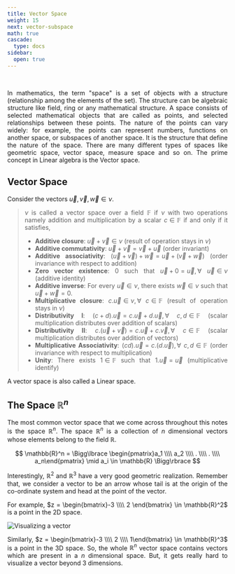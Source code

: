 ```yaml
---
title: Vector Space
weight: 15
next: vector-subspace
math: true
cascade:
  type: docs
sidebar:
  open: true
---
```


<br>
<div style="text-align: justify;">

In mathematics, the term "space" is a set of objects with a structure (relationship among the elements of the set). The structure can be algebraic structure like field, ring or any mathematical structure. A space consists of selected mathematical objects that are called as points, and selected relationships between these points. The nature of the points can vary widely: for example, the points can represent numbers, functions on another space, or subspaces of another space. It is the structure that define the nature of the space. There are many different types of spaces like geometric space, vector space, measure space and so on. The prime concept in Linear algebra is the Vector space.

## Vector Space

Consider the vectors $\vec{u}, \vec{v}, \vec{w} \in \nu$.

> $\nu$ is called a vector space over a field $\mathbb{F}$ if $\nu$ with two operations namely addition and multiplication by a scalar $c \in \mathbb{F}$ if and only if it satisfies,
>
> - **Additive closure**: $\vec{u} + \vec{v} \in \nu$ (result of operation stays in $\nu$)
> - **Additive commutativity**: $\vec{u} + \vec{v} = \vec{v} + \vec{u}$ (order invariant)
> - **Additive associativity**: $(\vec{u} + \vec{v}) + \vec{w} = \vec{u}+(\vec{v} +\vec{w})$ (order invariance with respect to addition)
> - **Zero vector existence**: $0$ such that $\vec{u} +0 = \vec{u}, \forall \text{ }\vec{u} \in \nu$ (additive identity)
> - **Additive inverse**: For every $\vec{u} \in \nu$, there exists $\vec{w} \in \nu$ such that $\vec{u} + \vec{w} = 0$.
> - **Multiplicative closure**: $c.\vec{u} \in \nu,\forall \text{ } c \in \mathbb{F}$ (result of operation stays in $\nu$)
> - **Distributivity I**: $(c + d).\vec{u} = c.\vec{u} + d.\vec{u},\forall \text{ } c,d \in \mathbb{F}$ (scalar multiplication distributes over addition of scalars)
> - **Distributivity II**: $c.(\vec{u} + \vec{v}) = c.\vec{u} + c.\vec{v},\forall \text{ } c \in \mathbb{F}$ (scalar multiplication distributes over addition of vectors)
> - **Multiplicative Associativity**: $(cd).\vec{u} = c.(d.\vec{u}),\forall \text{ } c,d \in \mathbb{F}$ (order invariance with respect to multiplication)
> - **Unity**: There exists $1 \in \mathbb{F}$ such that $1.\vec{u} = \vec{u}$ (multiplicative identify)

A vector space is also called a Linear space.

## The Space $\mathbb{R}^n$

The most common vector space that we come across throughout this notes is the space $\mathbb{R}^n$. The space $\mathbb{R}^n$ is a collection of $n$ dimensional vectors whose elements belong to the field $\mathbb{R}$.

$$
\mathbb{R}^n = \Bigg\lbrace \begin{pmatrix}a_1 \\\\ a_2 \\\\ . \\\\ . \\\\ a_n\end{pmatrix} \mid  a_i \in \mathbb{R} \Bigg\rbrace
$$

Interestingly, $\mathbb{R}^2$ and $\mathbb{R}^3$ have a very good geometric realization. Remember that, we consider a vector to be an arrow whose tail is at the origin of the co-ordinate system and head at the point of the vector.

For example, $z = \begin{bmatrix}-3 \\\\ 2 \end{bmatrix} \in \mathbb{R}^2$ is a point in the 2D space.

![Visualizing a vector](/images/linear-alegbra/vectors/visualizing_a_vector.svg)

Similarly, $z = \begin{bmatrix}-3 \\\\ 2 \\\\ 1\end{bmatrix} \in \mathbb{R}^3$ is a point in the 3D space. So, the whole $\mathbb{R}^n$ vector space contains vectors which are present in a $n$ dimensional space. But, it gets really hard to visualize a vector beyond 3 dimensions.

</div>
